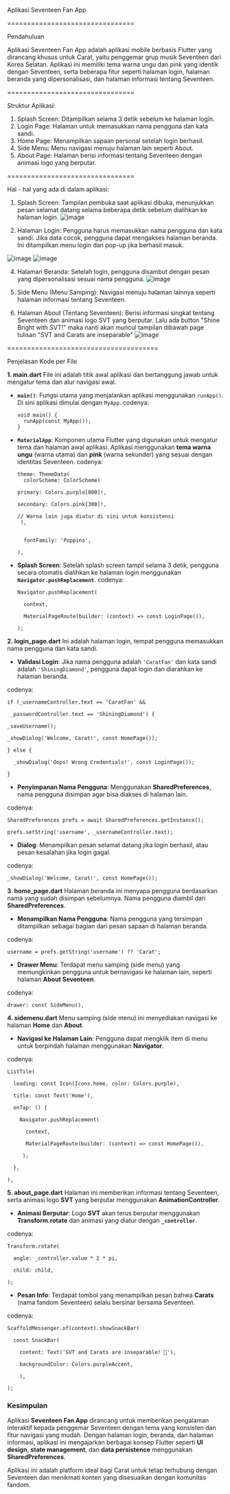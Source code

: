 Aplikasi Seventeen Fan App

================================

Pendahuluan 

Aplikasi Seventeen Fan App adalah aplikasi mobile berbasis Flutter yang dirancang khusus untuk Carat, yaitu penggemar grup musik Seventeen dari Korea Selatan. 
Aplikasi ini memiliki tema warna ungu dan pink yang identik dengan Seventeen, serta beberapa fitur seperti halaman login, halaman beranda yang dipersonalisasi, dan halaman informasi tentang Seventeen.

================================

Struktur Aplikasi:
1. Splash Screen: Ditampilkan selama 3 detik sebelum ke halaman login.
2. Login Page: Halaman untuk memasukkan nama pengguna dan kata sandi.
3. Home Page: Menampilkan sapaan personal setelah login berhasil.
4. Side Menu: Menu navigasi menuju halaman lain seperti About.
5. About Page: Halaman berisi informasi tentang Seventeen dengan animasi logo yang berputar.

================================

Hal - hal yang ada di dalam aplikasi:
1. Splash Screen: Tampilan pembuka saat aplikasi dibuka, menunjukkan pesan selamat datang selama beberapa detik sebelum dialihkan ke halaman login.
![image](https://github.com/user-attachments/assets/7ca66550-6d74-4219-b636-8c975789c035)

2. Halaman Login: Pengguna harus memasukkan nama pengguna dan kata sandi. Jika data cocok, pengguna dapat mengakses halaman beranda. Ini ditampilkan menu login dan pop-up jika berhasil masuk.

![image](https://github.com/user-attachments/assets/72814db8-c0b0-440a-96e9-611c772801a6)
![image](https://github.com/user-attachments/assets/b022fa62-dadc-48eb-900b-c56d54deb053)


4. Halaman Beranda: Setelah login, pengguna disambut dengan pesan yang dipersonalisasi sesuai nama pengguna.
![image](https://github.com/user-attachments/assets/7fa09460-260b-4e68-956b-d68adb4643f3)


5. Side Menu (Menu Samping): Navigasi menuju halaman lainnya seperti halaman informasi tentang Seventeen.

6. Halaman About (Tentang Seventeen): Berisi informasi singkat tentang Seventeen dan animasi logo SVT yang berputar. Lalu ada button "Shine Bright with SVT!" maka nanti akan muncul tampilan dibawah page tulisan "SVT and Carats are inseparable"
![image](https://github.com/user-attachments/assets/2b766f8c-dfc9-44b2-88ae-b8ec8d7fcb1d)



======================================

Penjelasan Kode per File

**1. main.dart**
File ini adalah titik awal aplikasi dan bertanggung jawab untuk mengatur tema dan alur navigasi awal.

- **`main()`**: Fungsi utama yang menjalankan aplikasi menggunakan `runApp()`. Di sini aplikasi dimulai dengan `MyApp`.
codenya:

      void main() {
        runApp(const MyApp());
      }

- **`MaterialApp`**: Komponen utama Flutter yang digunakan untuk mengatur tema dan halaman awal aplikasi. Aplikasi menggunakan **tema warna ungu** (warna utama) dan **pink** (warna sekunder) yang sesuai dengan identitas Seventeen.
codenya:

      theme: ThemeData(
        colorScheme: ColorScheme(
  
      primary: Colors.purple[800]!,
    
      secondary: Colors.pink[300]!,
    
      // Warna lain juga diatur di sini untuk konsistensi
       ),
  
  
        fontFamily: 'Poppins',

      ),
  
- **Splash Screen**: Setelah splash screen tampil selama 3 detik, pengguna secara otomatis dialihkan ke halaman login menggunakan **`Navigator.pushReplacement`**.
codenya:

      Navigator.pushReplacement(

        context,
  
        MaterialPageRoute(builder: (context) => const LoginPage()),
  
      );



**2. login_page.dart**
Ini adalah halaman login, tempat pengguna memasukkan nama pengguna dan kata sandi.

- **Validasi Login**: Jika nama pengguna adalah `'CaratFan'` dan kata sandi adalah `'ShiningDiamond'`, pengguna dapat login dan diarahkan ke halaman beranda.

codenya:

    if (_usernameController.text == 'CaratFan' &&

     _passwordController.text == 'ShiningDiamond') {
    
    _saveUsername();
  
    _showDialog('Welcome, Carat!', const HomePage());
  
    } else {

      _showDialog('Oops! Wrong Credentials!', const LoginPage());
  
    }


- **Penyimpanan Nama Pengguna**: Menggunakan **SharedPreferences**, nama pengguna disimpan agar bisa diakses di halaman lain.

codenya:

    SharedPreferences prefs = await SharedPreferences.getInstance();

    prefs.setString('username', _usernameController.text);

- **Dialog**: Menampilkan pesan selamat datang jika login berhasil, atau pesan kesalahan jika login gagal.

codenya:

    _showDialog('Welcome, Carat!', const HomePage());


**3. home_page.dart**
Halaman beranda ini menyapa pengguna berdasarkan nama yang sudah disimpan sebelumnya. Nama pengguna diambil dari **SharedPreferences**.

- **Menampilkan Nama Pengguna**: Nama pengguna yang tersimpan ditampilkan sebagai bagian dari pesan sapaan di halaman beranda.

codenya:

    username = prefs.getString('username') ?? 'Carat';


- **Drawer Menu**: Terdapat menu samping (side menu) yang memungkinkan pengguna untuk bernavigasi ke halaman lain, seperti halaman **About Seventeen**.

codenya:

    drawer: const SideMenu(),


**4. sidemenu.dart**
Menu samping (side menu) ini menyediakan navigasi ke halaman **Home** dan **About**.

- **Navigasi ke Halaman Lain**: Pengguna dapat mengklik item di menu untuk berpindah halaman menggunakan **Navigator**.

codenya:

    ListTile(

      leading: const Icon(Icons.home, color: Colors.purple),
  
      title: const Text('Home'),
  
      onTap: () {
  
        Navigator.pushReplacement(
    
          context,
      
          MaterialPageRoute(builder: (context) => const HomePage()),
        
         );
    
      },
      
    ),


**5. about_page.dart**
Halaman ini memberikan informasi tentang Seventeen, serta animasi logo **SVT** yang berputar menggunakan **AnimationController**.

- **Animasi Berputar**: Logo **SVT** akan terus berputar menggunakan **Transform.rotate** dan animasi yang diatur dengan **`_controller`**.

codenya:

    Transform.rotate(

      angle: _controller.value * 2 * pi,
  
      child: child,
  
    );


- **Pesan Info**: Terdapat tombol yang menampilkan pesan bahwa **Carats** (nama fandom Seventeen) selalu bersinar bersama Seventeen.

codenya:

    ScaffoldMessenger.of(context).showSnackBar(

      const SnackBar(
  
        content: Text('SVT and Carats are inseparable! 💎'),
    
        backgroundColor: Colors.purpleAccent,
    
        ),
  
    );


### **Kesimpulan**
Aplikasi **Seventeen Fan App** dirancang untuk memberikan pengalaman interaktif kepada penggemar Seventeen dengan tema yang konsisten dan fitur navigasi yang mudah. Dengan halaman login, beranda, dan halaman informasi, aplikasi ini mengajarkan berbagai konsep Flutter seperti **UI design**, **state management**, dan **data persistence** menggunakan **SharedPreferences**.

Aplikasi ini adalah platform ideal bagi Carat untuk tetap terhubung dengan Seventeen dan menikmati konten yang disesuaikan dengan komunitas fandom.
